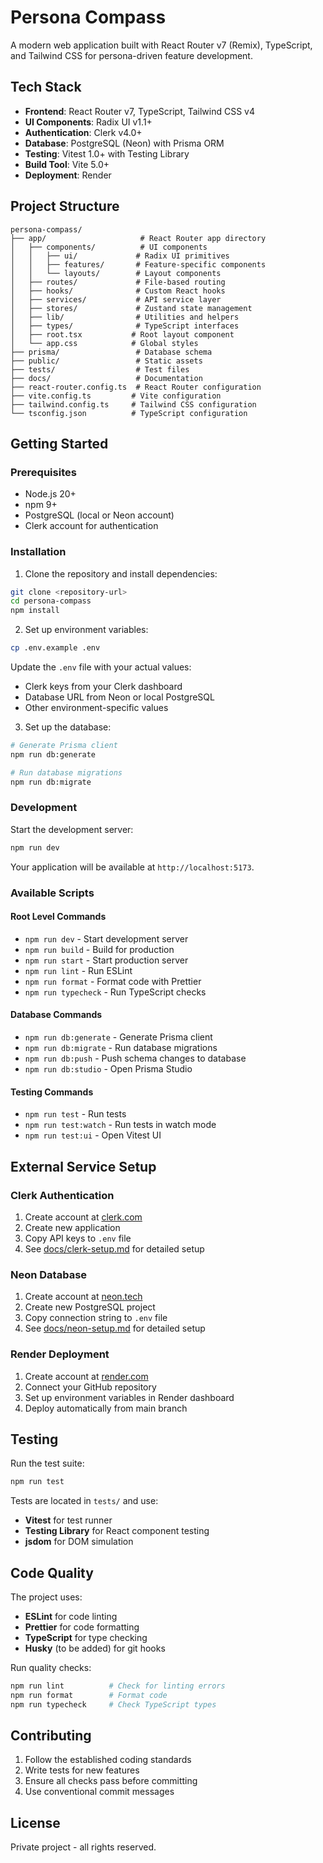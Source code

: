 # Persona Compass

A modern web application built with React Router v7 (Remix), TypeScript, and Tailwind CSS for persona-driven feature development.

## Tech Stack

- **Frontend**: React Router v7, TypeScript, Tailwind CSS v4
- **UI Components**: Radix UI v1.1+ 
- **Authentication**: Clerk v4.0+
- **Database**: PostgreSQL (Neon) with Prisma ORM
- **Testing**: Vitest 1.0+ with Testing Library
- **Build Tool**: Vite 5.0+
- **Deployment**: Render

## Project Structure

```
persona-compass/
├── app/                     # React Router app directory
│   ├── components/          # UI components
│   │   ├── ui/             # Radix UI primitives
│   │   ├── features/       # Feature-specific components
│   │   └── layouts/        # Layout components
│   ├── routes/             # File-based routing
│   ├── hooks/              # Custom React hooks
│   ├── services/           # API service layer
│   ├── stores/             # Zustand state management
│   ├── lib/                # Utilities and helpers
│   ├── types/              # TypeScript interfaces
│   ├── root.tsx           # Root layout component
│   └── app.css            # Global styles
├── prisma/                 # Database schema
├── public/                 # Static assets
├── tests/                  # Test files
├── docs/                   # Documentation
├── react-router.config.ts  # React Router configuration
├── vite.config.ts         # Vite configuration
├── tailwind.config.ts     # Tailwind CSS configuration
└── tsconfig.json          # TypeScript configuration
```

## Getting Started

### Prerequisites

- Node.js 20+
- npm 9+
- PostgreSQL (local or Neon account)
- Clerk account for authentication

### Installation

1. Clone the repository and install dependencies:

```bash
git clone <repository-url>
cd persona-compass
npm install
```

2. Set up environment variables:

```bash
cp .env.example .env
```

Update the `.env` file with your actual values:
- Clerk keys from your Clerk dashboard
- Database URL from Neon or local PostgreSQL
- Other environment-specific values

3. Set up the database:

```bash
# Generate Prisma client
npm run db:generate

# Run database migrations
npm run db:migrate
```

### Development

Start the development server:

```bash
npm run dev
```

Your application will be available at `http://localhost:5173`.

### Available Scripts

#### Root Level Commands

- `npm run dev` - Start development server
- `npm run build` - Build for production
- `npm run start` - Start production server
- `npm run lint` - Run ESLint
- `npm run format` - Format code with Prettier
- `npm run typecheck` - Run TypeScript checks

#### Database Commands

- `npm run db:generate` - Generate Prisma client
- `npm run db:migrate` - Run database migrations
- `npm run db:push` - Push schema changes to database
- `npm run db:studio` - Open Prisma Studio

#### Testing Commands

- `npm run test` - Run tests
- `npm run test:watch` - Run tests in watch mode
- `npm run test:ui` - Open Vitest UI

## External Service Setup

### Clerk Authentication

1. Create account at [clerk.com](https://clerk.com)
2. Create new application
3. Copy API keys to `.env` file
4. See [docs/clerk-setup.md](./docs/clerk-setup.md) for detailed setup

### Neon Database

1. Create account at [neon.tech](https://neon.tech)  
2. Create new PostgreSQL project
3. Copy connection string to `.env` file
4. See [docs/neon-setup.md](./docs/neon-setup.md) for detailed setup

### Render Deployment

1. Create account at [render.com](https://render.com)
2. Connect your GitHub repository
3. Set up environment variables in Render dashboard
4. Deploy automatically from main branch

## Testing

Run the test suite:

```bash
npm run test
```

Tests are located in `tests/` and use:
- **Vitest** for test runner
- **Testing Library** for React component testing
- **jsdom** for DOM simulation

## Code Quality

The project uses:
- **ESLint** for code linting
- **Prettier** for code formatting
- **TypeScript** for type checking
- **Husky** (to be added) for git hooks

Run quality checks:

```bash
npm run lint          # Check for linting errors
npm run format        # Format code
npm run typecheck     # Check TypeScript types
```

## Contributing

1. Follow the established coding standards
2. Write tests for new features
3. Ensure all checks pass before committing
4. Use conventional commit messages

## License

Private project - all rights reserved.
